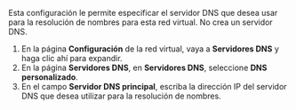 Esta configuración le permite especificar el servidor DNS que desea usar para la resolución de nombres para esta red virtual. No crea un servidor DNS.

1. En la página **Configuración** de la red virtual, vaya a **Servidores DNS** y haga clic ahí para expandir.
2. En la página **Servidores DNS**, en **Servidores DNS**, seleccione **DNS personalizado**.
3. En el campo **Servidor DNS principal**, escriba la dirección IP del servidor DNS que desea utilizar para la resolución de nombres.

<!---HONumber=AcomDC_0107_2016-->